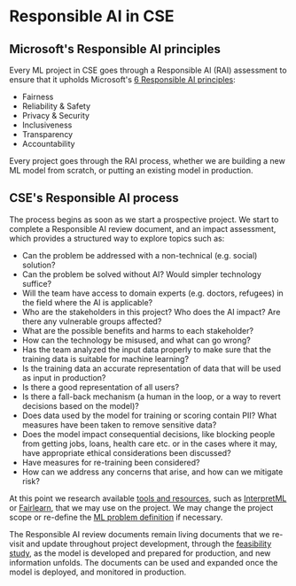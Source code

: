 # Responsible AI in CSE

## Microsoft's Responsible AI principles

Every ML project in CSE goes through a Responsible AI (RAI) assessment to ensure that it upholds Microsoft's [6 Responsible AI principles](https://www.microsoft.com/en-us/ai/responsible-ai):

- Fairness
- Reliability & Safety
- Privacy & Security
- Inclusiveness
- Transparency
- Accountability

Every project goes through the RAI process, whether we are building a new ML model from scratch, or putting an existing model in production.

## CSE's Responsible AI process

The process begins as soon as we start a prospective project. We start to complete a Responsible AI review document, and an impact assessment, which provides a structured way to explore topics such as:

- Can the problem be addressed with a non-technical (e.g. social) solution?
- Can the problem be solved without AI? Would simpler technology suffice?
- Will the team have access to domain experts (e.g. doctors, refugees) in the field where the AI is applicable?
- Who are the stakeholders in this project? Who does the AI impact? Are there any vulnerable groups affected?
- What are the possible benefits and harms to each stakeholder?
- How can the technology be misused, and what can go wrong?
- Has the team analyzed the input data properly to make sure that the training data is suitable for machine learning?
- Is the training data an accurate representation of data that will be used as input in production?
- Is there a good representation of all users?
- Is there a fall-back mechanism (a human in the loop, or a way to revert decisions based on the model)?
- Does data used by the model for training or scoring contain PII? What measures have been taken to remove sensitive data?
- Does the model impact consequential decisions, like blocking people from getting jobs, loans, health care etc. or in the cases where it may, have appropriate ethical considerations been discussed?
- Have measures for re-training been considered?
- How can we address any concerns that arise, and how can we mitigate risk?

At this point we research available [tools and resources](https://www.microsoft.com/en-us/ai/responsible-ai-resources), such as [InterpretML](https://interpret.ml/) or [Fairlearn](https://github.com/fairlearn/fairlearn), that we may use on the project. We may change the project scope or re-define the [ML problem definition](ml-problem-formulation-envisioning.md) if necessary.

The Responsible AI review documents remain living documents that we re-visit and update throughout project development, through the [feasibility study](ml-feasibility-study.md), as the model is developed and prepared for production, and new information unfolds. The documents can be used and expanded once the model is deployed, and monitored in production.
